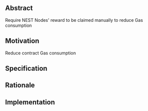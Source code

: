 ## Abstract

Require NEST Nodes' reward to be claimed manually to reduce Gas consumption

## Motivation

Reduce contract Gas consumption

## Specification

## Rationale

## Implementation
